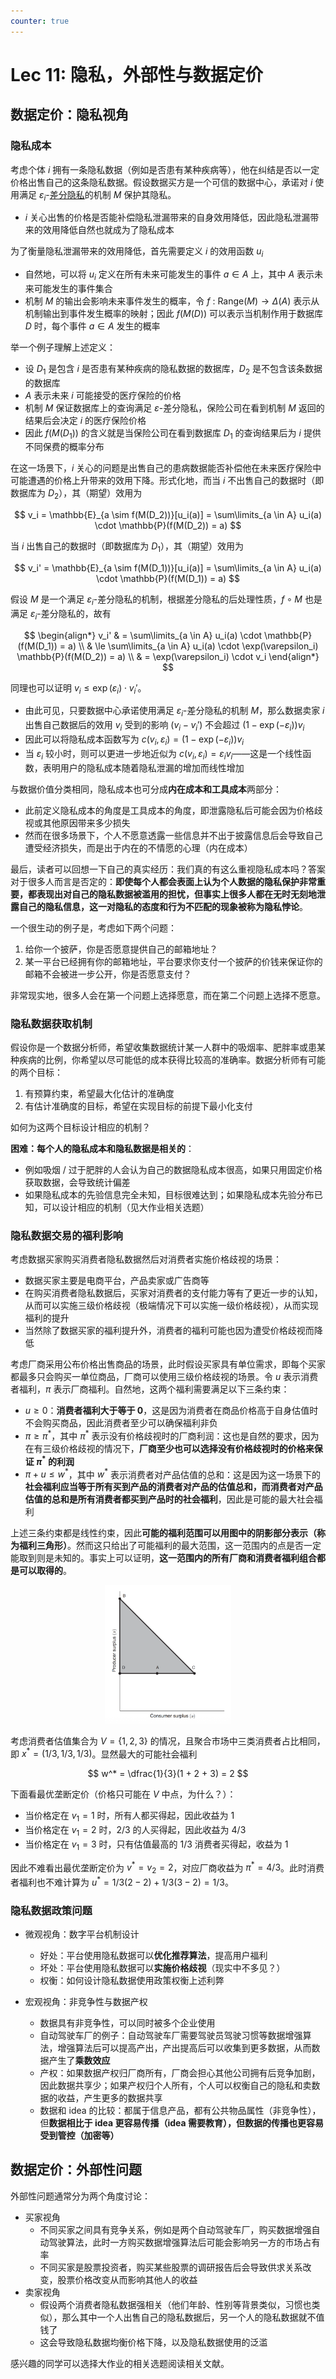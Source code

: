 ```yaml
---
counter: true
---
```


# Lec 11: 隐私，外部性与数据定价

## 数据定价：隐私视角

### 隐私成本

考虑个体 $i$ 拥有一条隐私数据（例如是否患有某种疾病等），他在纠结是否以一定价格出售自己的这条隐私数据。假设数据买方是一个可信的数据中心，承诺对 $i$ 使用满足 $\varepsilon_i$-[差分隐私](2.md#差分隐私)的机制 $M$ 保护其隐私。

- $i$ 关心出售的价格是否能补偿隐私泄漏带来的自身效用降低，因此隐私泄漏带来的效用降低自然也就成为了隐私成本

为了衡量隐私泄漏带来的效用降低，首先需要定义 $i$ 的效用函数 $u_i$

- 自然地，可以将 $u_i$ 定义在所有未来可能发生的事件 $a \in A$ 上，其中 $A$ 表示未来可能发生的事件集合
- 机制 $M$ 的输出会影响未来事件发生的概率，令 $f\ :\ \text{Range}(M) \rightarrow \Delta(A)$ 表示从机制输出到事件发生概率的映射；因此 $f(M(D))$ 可以表示当机制作用于数据库 $D$ 时，每个事件 $a \in A$ 发生的概率

举一个例子理解上述定义：

- 设 $D_1$ 是包含 $i$ 是否患有某种疾病的隐私数据的数据库，$D_2$ 是不包含该条数据的数据库
- $A$ 表示未来 $i$ 可能接受的医疗保险的价格
- 机制 $M$ 保证数据库上的查询满足 $\varepsilon$-差分隐私，保险公司在看到机制 $M$ 返回的结果后会决定 $i$ 的医疗保险价格
- 因此 $f(M(D_1))$ 的含义就是当保险公司在看到数据库 $D_1$ 的查询结果后为 $i$ 提供不同保费的概率分布

在这一场景下，$i$ 关心的问题是出售自己的患病数据能否补偿他在未来医疗保险中可能遭遇的价格上升带来的效用下降。形式化地，而当 $i$ 不出售自己的数据时（即数据库为 $D_2$），其（期望）效用为

$$
v_i = \mathbb{E}_{a \sim f(M(D_2))}[u_i(a)] = \sum\limits_{a \in A} u_i(a) \cdot \mathbb{P}(f(M(D_2)) = a) 
$$

当 $i$ 出售自己的数据时（即数据库为 $D_1$），其（期望）效用为

$$
v_i' = \mathbb{E}_{a \sim f(M(D_1))}[u_i(a)] = \sum\limits_{a \in A} u_i(a) \cdot \mathbb{P}(f(M(D_1)) = a) 
$$    

假设 $M$ 是一个满足 $\varepsilon_i$-差分隐私的机制，根据差分隐私的后处理性质，$f \circ M$ 也是满足 $\varepsilon_i$-差分隐私的，故有

$$
\begin{align*}
v_i' & = \sum\limits_{a \in A} u_i(a) \cdot \mathbb{P}(f(M(D_1)) = a) \\
& \le \sum\limits_{a \in A} u_i(a) \cdot \exp(\varepsilon_i) \mathbb{P}(f(M(D_2)) = a) \\
& = \exp(\varepsilon_i) \cdot v_i
\end{align*}
$$

同理也可以证明 $v_i \le \exp(\varepsilon_i) \cdot v_i'$。

- 由此可见，只要数据中心承诺使用满足 $\varepsilon_i$-差分隐私的机制 $M$，那么数据卖家 $i$ 出售自己数据后的效用 $v_i$ 受到的影响 $(v_i - v_i')$ 不会超过 $(1 - \exp(-\varepsilon_i)) v_i$
- 因此可以将隐私成本函数写为 $c(v_i, \varepsilon_i) = (1 - \exp(-\varepsilon_i)) v_i$
- 当 $\varepsilon_i$ 较小时，则可以更进一步地近似为 $c(v_i, \varepsilon_i) = \varepsilon_i v_i$——这是一个线性函数，表明用户的隐私成本随着隐私泄漏的增加而线性增加

与数据价值分类相同，隐私成本也可分成**内在成本和工具成本**两部分：

- 此前定义隐私成本的角度是工具成本的角度，即泄露隐私后可能会因为价格歧视或其他原因带来多少损失
- 然而在很多场景下，个人不愿意透露一些信息并不出于披露信息后会导致自己遭受经济损失，而是出于内在的不情愿的心理（内在成本）

最后，读者可以回想一下自己的真实经历：我们真的有这么重视隐私成本吗？答案对于很多人而言是否定的：**即使每个人都会表面上认为个人数据的隐私保护非常重要，都表现出对自己的隐私数据被滥用的担忧，但事实上很多人都在无时无刻地泄露自己的隐私信息，这一对隐私的态度和行为不匹配的现象被称为隐私悖论**。

一个很生动的例子是，考虑如下两个问题：

1. 给你一个披萨，你是否愿意提供自己的邮箱地址？
2. 某一平台已经拥有你的邮箱地址，平台要求你支付一个披萨的价钱来保证你的邮箱不会被进一步公开，你是否愿意支付？

非常现实地，很多人会在第一个问题上选择愿意，而在第二个问题上选择不愿意。


### 隐私数据获取机制

假设你是一个数据分析师，希望收集数据统计某一人群中的吸烟率、肥胖率或患某种疾病的比例，你希望以尽可能低的成本获得比较高的准确率。数据分析师有可能的两个目标：

1. 有预算约束，希望最大化估计的准确度
2. 有估计准确度的目标，希望在实现目标的前提下最小化支付

如何为这两个目标设计相应的机制？

**困难：每个人的隐私成本和隐私数据是相关的**：

- 例如吸烟 / 过于肥胖的人会认为自己的数据隐私成本很高，如果只用固定价格获取数据，会导致统计偏差
- 如果隐私成本的先验信息完全未知，目标很难达到；如果隐私成本先验分布已知，可以设计相应的机制（见大作业相关选题）


### 隐私数据交易的福利影响

考虑数据买家购买消费者隐私数据然后对消费者实施价格歧视的场景：

- 数据买家主要是电商平台，产品卖家或广告商等
- 在购买消费者隐私数据后，买家对消费者的支付能力等有了更近一步的认知，从而可以实施三级价格歧视（极端情况下可以实施一级价格歧视），从而实现福利的提升
- 当然除了数据买家的福利提升外，消费者的福利可能也因为遭受价格歧视而降低

考虑厂商采用公布价格出售商品的场景，此时假设买家具有单位需求，即每个买家都最多只会购买一单位商品，厂商可以使用三级价格歧视的场景。令 $u$ 表示消费者福利，$\pi$ 表示厂商福利。自然地，这两个福利需要满足以下三条约束：

- $u \ge 0$：**消费者福利大于等于 0**，这是因为消费者在商品价格高于自身估值时不会购买商品，因此消费者至少可以确保福利非负
- $\pi \ge \pi^*$，其中 $\pi^*$ 表示没有价格歧视时的厂商利润：这也是自然的要求，因为在有三级价格歧视的情况下，**厂商至少也可以选择没有价格歧视时的价格来保证 $\pi^*$ 的利润**
- $\pi + u \le w^*$，其中 $w^*$ 表示消费者对产品估值的总和：这是因为这一场景下的**社会福利应当等于所有买到产品的消费者对产品的估值总和，而消费者对产品估值的总和是所有消费者都买到产品时的社会福利**，因此是可能的最大社会福利

上述三条约束都是线性约束，因此**可能的福利范围可以用图中的阴影部分表示（称为福利三角形）**。然而这只给出了可能福利的最大范围，这一范围内的点是否一定能取到则是未知的。事实上可以证明，**这一范围内的所有厂商和消费者福利组合都是可以取得的**。

<div style="text-align: center">
    <img src="images/lec11/1.png" width="40%">
</div>

考虑消费者估值集合为 $V = \{1, 2, 3\}$ 的情况，且聚合市场中三类消费者占比相同，即 $x^* = (1/3, 1/3, 1/3)$。显然最大的可能社会福利

$$
w^* = \dfrac{1}{3}(1 + 2 + 3) = 2
$$

下面看最优垄断定价（价格只可能在 $V$ 中点，为什么？）：

- 当价格定在 $v_1 = 1$ 时，所有人都买得起，因此收益为 1
- 当价格定在 $v_1 = 2$ 时，2/3 的人买得起，因此收益为 4/3
- 当价格定在 $v_1 = 3$ 时，只有估值最高的 1/3 消费者买得起，收益为 1

因此不难看出最优垄断定价为 $v^* = v_2 = 2$，对应厂商收益为 $\pi^* = 4/3$。此时消费者福利也不难计算为 $u^* = 1/3(2 − 2) + 1/3(3 − 2) = 1/3$。


### 隐私数据政策问题

- 微观视角：数字平台机制设计
    - 好处：平台使用隐私数据可以**优化推荐算法**，提高用户福利
    - 坏处：平台使用隐私数据可以**实施价格歧视**（现实中不多见？）
    - 权衡：如何设计隐私数据使用政策权衡上述利弊

- 宏观视角：非竞争性与数据产权
    - 数据具有非竞争性，可以同时被多个企业使用
    - 自动驾驶车厂的例子：自动驾驶车厂需要驾驶员驾驶习惯等数据增强算法，增强算法后可以提高产出，产出提高后可以收集到更多数据，从而数据产生了**乘数效应**
    - 产权：如果数据产权归厂商所有，厂商会担心其他公司拥有后竞争加剧，因此数据共享少；如果产权归个人所有，个人可以权衡自己的隐私和卖数据的收益，产生更多的数据共享
    - 数据和 idea 的比较：都属于信息产品，都有公共物品属性（非竞争性），但**数据相比于 idea 更容易传播（idea 需要教育），但数据的传播也更容易受到管控（加密等）**


## 数据定价：外部性问题

外部性问题通常分为两个角度讨论：

- 买家视角
    - 不同买家之间具有竞争关系，例如是两个自动驾驶车厂，购买数据增强自动驾驶算法，此时一方购买数据增强算法后可能会影响另一方的市场占有率
    - 不同买家是股票投资者，购买某些股票的调研报告后会导致供求关系改变，股票价格改变从而影响其他人的收益
- 卖家视角
    - 假设两个消费者隐私数据强相关（他们年龄、性别等背景类似，习惯也类似），那么其中一个人出售自己的隐私数据后，另一个人的隐私数据就不值钱了
    - 这会导致隐私数据均衡价格下降，以及隐私数据使用的泛滥
    
感兴趣的同学可以选择大作业的相关选题阅读相关文献。